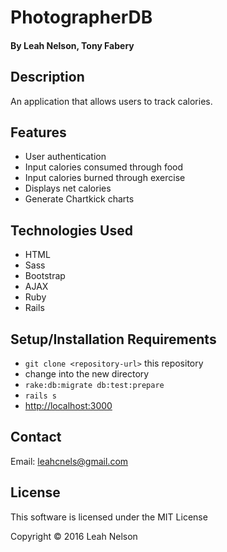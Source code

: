 # PhotographerDB

#### By Leah Nelson, Tony Fabery

## Description

An application that allows users to track calories.

## Features

* User authentication
* Input calories consumed through food
* Input calories burned through exercise
* Displays net calories
* Generate Chartkick charts

## Technologies Used
* HTML
* Sass
* Bootstrap
* AJAX
* Ruby
* Rails

## Setup/Installation Requirements
* `git clone <repository-url>` this repository
* change into the new directory
* `rake:db:migrate db:test:prepare`
* `rails s`
* [http://localhost:3000](http://localhost:3000)

## Contact

Email: leahcnels@gmail.com

## License

This software is licensed under the MIT License

Copyright &copy; 2016 Leah Nelson
